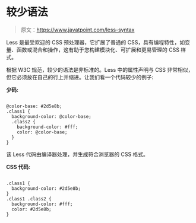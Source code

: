 # 较少语法

> 原文：<https://www.javatpoint.com/less-syntax>

Less 是最受欢迎的 CSS 预处理器，它扩展了普通的 CSS，具有编程特性，如变量、函数或混合和操作，这有助于您构建模块化、可扩展和更易管理的 CSS 样式。

根据 W3C 规范，较少的语法是非标准的。Less 中的属性声明与 CSS 非常相似，但它必须放在自己的行上并缩进。让我们看一个代码较少的例子:

**少码:**

```

@color-base: #2d5e8b;
.class1 {
  background-color: @color-base;
  .class2 {
    background-color: #fff;
    color: @color-base;
  }
} 

```

该 Less 代码由编译器处理，并生成符合浏览器的 CSS 格式。

**CSS 代码:**

```

.class1 {
  background-color: #2d5e8b;
}
.class1 .class2 {
  background-color: #fff;
  color: #2d5e8b;
} 

```
